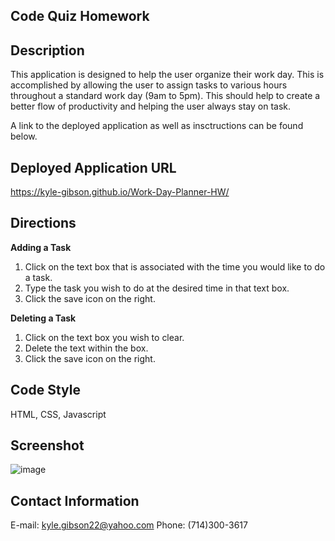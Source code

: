 **Code Quiz Homework**
----------------

**Description**
----------------
This application is designed to help the user organize their work day. This is accomplished by 
allowing the user to assign tasks to various hours throughout a standard work day (9am to 5pm). This should help to create a better flow of productivity and helping the user always stay on task. 

A link to the deployed application as well as insctructions can be found below. 

**Deployed Application URL**
----------------
https://kyle-gibson.github.io/Work-Day-Planner-HW/

**Directions**
----------------
**Adding a Task**

1. Click on the text box that is associated with the time you would like to do a task. 
2. Type the task you wish to do at the desired time in that text box. 
3. Click the save icon on the right. 

**Deleting a Task**

1. Click on the text box you wish to clear. 
2. Delete the text within the box.
3. Click the save icon on the right.

**Code Style**
----------------
HTML,
CSS,
Javascript

**Screenshot**
----------------
![image](https://github.com/kylegibson0827/Work-Day-Planner-HW/blob/main/assets/instructionSS.png)

**Contact Information**
----------------
E-mail: kyle.gibson22@yahoo.com
Phone: (714)300-3617

